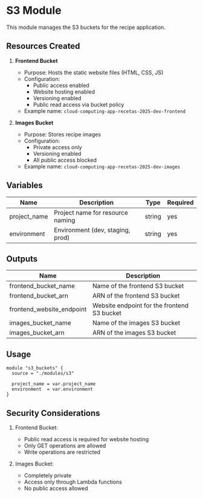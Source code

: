 # S3 Module

This module manages the S3 buckets for the recipe application.

## Resources Created

1. **Frontend Bucket**
   - Purpose: Hosts the static website files (HTML, CSS, JS)
   - Configuration:
     - Public access enabled
     - Website hosting enabled
     - Versioning enabled
     - Public read access via bucket policy
   - Example name: `cloud-computing-app-recetas-2025-dev-frontend`

2. **Images Bucket**
   - Purpose: Stores recipe images
   - Configuration:
     - Private access only
     - Versioning enabled
     - All public access blocked
   - Example name: `cloud-computing-app-recetas-2025-dev-images`

## Variables

| Name | Description | Type | Required |
|------|-------------|------|----------|
| project_name | Project name for resource naming | string | yes |
| environment | Environment (dev, staging, prod) | string | yes |

## Outputs

| Name | Description |
|------|-------------|
| frontend_bucket_name | Name of the frontend S3 bucket |
| frontend_bucket_arn | ARN of the frontend S3 bucket |
| frontend_website_endpoint | Website endpoint for the frontend S3 bucket |
| images_bucket_name | Name of the images S3 bucket |
| images_bucket_arn | ARN of the images S3 bucket |

## Usage

```hcl
module "s3_buckets" {
  source = "./modules/s3"

  project_name = var.project_name
  environment  = var.environment
}
```

## Security Considerations

1. Frontend Bucket:
   - Public read access is required for website hosting
   - Only GET operations are allowed
   - Write operations are restricted

2. Images Bucket:
   - Completely private
   - Access only through Lambda functions
   - No public access allowed 